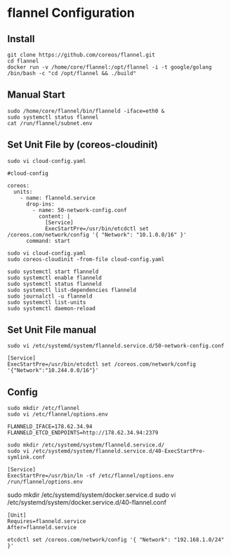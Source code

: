 flannel Configuration
=====================

Install
--------

    git clone https://github.com/coreos/flannel.git
    cd flannel
    docker run -v /home/core/flannel:/opt/flannel -i -t google/golang /bin/bash -c "cd /opt/flannel && ./build"

Manual Start
------------    

    sudo /home/core/flannel/bin/flanneld -iface=eth0 &
    sudo systemctl status flannel
    cat /run/flannel/subnet.env

Set Unit File by (coreos-cloudinit)
-----------------------------------

    sudo vi cloud-config.yaml

```
#cloud-config

coreos:
  units:
    - name: flanneld.service
      drop-ins:
        - name: 50-network-config.conf
          content: |
            [Service]
            ExecStartPre=/usr/bin/etcdctl set /coreos.com/network/config '{ "Network": "10.1.0.0/16" }'
      command: start
````

    sudo vi cloud-config.yaml
    sudo coreos-cloudinit -from-file cloud-config.yaml

    sudo systemctl start flanneld
    sudo systemctl enable flanneld
    sudo systemctl status flanneld
    sudo systemctl list-dependencies flanneld
    sudo journalctl -u flanneld
    sudo systemctl list-units
    sudo systemctl daemon-reload

Set Unit File manual
-------------------

    sudo vi /etc/systemd/system/flanneld.service.d/50-network-config.conf

```
[Service]
ExecStartPre=/usr/bin/etcdctl set /coreos.com/network/config '{"Network":"10.244.0.0/16"}'
```

Config
--------

    sudo mkdir /etc/flannel
    sudo vi /etc/flannel/options.env

```
FLANNELD_IFACE=178.62.34.94
FLANNELD_ETCD_ENDPOINTS=http://178.62.34.94:2379
```

    sudo mkdir /etc/systemd/system/flanneld.service.d/
    sudo vi /etc/systemd/system/flanneld.service.d/40-ExecStartPre-symlink.conf

````
[Service]
ExecStartPre=/usr/bin/ln -sf /etc/flannel/options.env /run/flannel/options.env
````

sudo mkdir /etc/systemd/system/docker.service.d
sudo vi /etc/systemd/system/docker.service.d/40-flannel.conf

```
[Unit]
Requires=flanneld.service
After=flanneld.service
```

    etcdctl set /coreos.com/network/config '{ "Network": "192.168.1.0/24" }'
